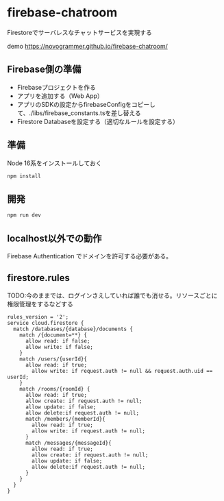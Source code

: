 # firebase-chatroom
Firestoreでサーバレスなチャットサービスを実現する

demo https://novogrammer.github.io/firebase-chatroom/

## Firebase側の準備
+ Firebaseプロジェクトを作る
+ アプリを追加する（Web App）
+ アプリのSDKの設定からfirebaseConfigをコピーして、./libs/firebase_constants.tsを差し替える
+ Firestore Databaseを設定する（適切なルールを設定する）

## 準備

Node 16系をインストールしておく
```bash
npm install
```

## 開発

```bash
npm run dev
```

## localhost以外での動作

Firebase Authentication でドメインを許可する必要がある。


## firestore.rules

TODO:今のままでは、ログインさえしていれば誰でも消せる。リソースごとに権限管理をするなどする
```
rules_version = '2';
service cloud.firestore {
  match /databases/{database}/documents {
    match /{document=**} {
      allow read: if false;
      allow write: if false;
    }
    match /users/{userId}{
      allow read: if true;
    	allow write: if request.auth != null && request.auth.uid == userId;
    }
    match /rooms/{roomId} {
      allow read: if true;
      allow create: if request.auth != null;
      allow update: if false;
      allow delete:if request.auth != null;
      match /members/{memberId}{
        allow read: if true;
        allow write: if request.auth != null;
      }
      match /messages/{messageId}{
        allow read: if true;
        allow create: if request.auth != null;
        allow update: if false;
        allow delete:if request.auth != null;
      }
    }
  }
}
```